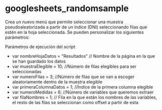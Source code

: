 # googlesheets_randomsample


Crea un nuevo menú que permite seleccionar una muestra pseudoaleatorizada a partir de un índice (DNI) seleccionando filas que estén en la hoja seleccionada. Se pueden personalizar los siguientes parámetros:

Parámetros de ejecución del script

+ var nombreHojaDatos = "Resultados" // Nombre de la página en la que se han guardado los datos
+ var muestraElegible = 10; //Número de filas elegibles para ser seleccionadas
+ var numeroFilas = 3; //Número de filas que se van a escoger aleatoriamente dentro de la muestra elegible
+ var primeraColumnaDatos = 1; //Índice de la primera columna elegible
+ var numeroMedidas = 6; //Número de variables que queremos extraer
+ var filaNombres = 1; // Fila en la que están los nombres de las variables, el resto de las filas se seleccionan como offset a partir de esta
